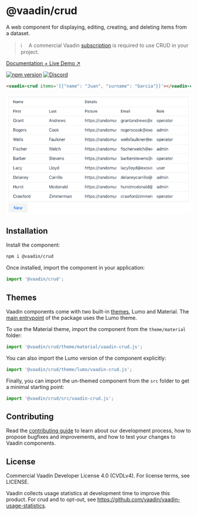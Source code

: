 # @vaadin/crud

A web component for displaying, editing, creating, and deleting items from a dataset.

> ℹ️ 　A commercial Vaadin [subscription](https://vaadin.com/pricing) is required to use CRUD in your project.

[Documentation + Live Demo ↗](https://vaadin.com/docs/latest/ds/components/crud)

[![npm version](https://badgen.net/npm/v/@vaadin/crud)](https://www.npmjs.com/package/@vaadin/crud)
[![Discord](https://img.shields.io/discord/732335336448852018?label=discord)](https://discord.gg/PHmkCKC)

```html
<vaadin-crud items='[{"name": "Juan", "surname": "Garcia"}]'></vaadin-crud>
```

[<img src="https://raw.githubusercontent.com/vaadin/web-components/master/packages/crud/screenshot.gif" width="702" alt="Screenshot of vaadin-crud">](https://vaadin.com/docs/latest/ds/components/crud)

## Installation

Install the component:

```sh
npm i @vaadin/crud
```

Once installed, import the component in your application:

```js
import '@vaadin/crud';
```

## Themes

Vaadin components come with two built-in [themes](https://vaadin.com/docs/latest/ds/customization/using-themes), Lumo and Material.
The [main entrypoint](https://github.com/vaadin/web-components/blob/master/packages/crud/vaadin-crud.js) of the package uses the Lumo theme.

To use the Material theme, import the component from the `theme/material` folder:

```js
import '@vaadin/crud/theme/material/vaadin-crud.js';
```

You can also import the Lumo version of the component explicitly:

```js
import '@vaadin/crud/theme/lumo/vaadin-crud.js';
```

Finally, you can import the un-themed component from the `src` folder to get a minimal starting point:

```js
import '@vaadin/crud/src/vaadin-crud.js';
```

## Contributing

Read the [contributing guide](https://vaadin.com/docs/latest/guide/contributing/overview) to learn about our development process, how to propose bugfixes and improvements, and how to test your changes to Vaadin components.

## License

Commercial Vaadin Developer License 4.0 (CVDLv4). For license terms, see LICENSE.

Vaadin collects usage statistics at development time to improve this product.
For crud and to opt-out, see https://github.com/vaadin/vaadin-usage-statistics.
